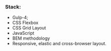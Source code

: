 ### Stack:
* Gulp-4;
* CSS Flexbox
* CSS Grid Layout
* JavaScript
* BEM methodology
* Responsive, elastic and cross-browser layout.

